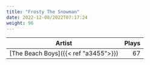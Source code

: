 ```yaml
---
title: "Frosty The Snowman"
date: 2022-12-08/2022T07:17:24
weight: 96
---
```




 Artist | Plays 
----- | -----:
[The Beach Boys]({{< ref "a3455">}}) | 67
